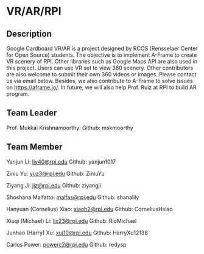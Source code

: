 # VR/AR/RPI

## Description

Google Cardboard VR/AR is a project designed by RCOS (Rensselaer Center for Open Source) students. The objective is to implement A-Frame to create VR scenery of RPI. Other libraries such as Google Maps API are also used in this project. Users can use VR set to view 360 scenery. Other contributors are also welcome to submit their own 360 videos or images. Please contact us via email below. Besides, we also contribute to A-Frame to solve issues on https://aframe.io/. In future, we will also help Prof. Ruiz at RPI to build AR program.

## Team Leader

Prof. Mukkai Krishnamoorthy: Github: mskmoorthy

## Team Member

Yanjun Li: liy40@rpi.edu Github: yanjun1017

Ziniu Yu: yuz3@rpi.edu Github: ZiniuYu

Ziyang Ji: jiz@rpi.edu Github: ziyangji

Shoshana Malfatto: malfas@rpi.edu Github: shanalily

Hanyuan (Cornelius) Xiao: xiaoh2@rpi.edu Github: CorneliusHsiao

Xiuqi (Michael) Li: lix23@rpi.edu Github: RioMichael

Junhao (Harry) Xu: xuj10@rpi.edu Github: HarryXu12138

Carlos Power: powerc2@rpi.edu Github: redysp
